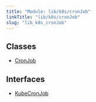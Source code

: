 ```yaml
---
title: "Module: lib/k8s/cronJob"
linkTitle: "lib/k8s/cronJob"
slug: "lib_k8s_cronJob"
---
```


## Classes

- [CronJob](../classes/lib_k8s_cronJob.CronJob.md)

## Interfaces

- [KubeCronJob](../interfaces/lib_k8s_cronJob.KubeCronJob.md)
